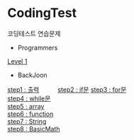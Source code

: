 # CodingTest
코딩테스트 연습문제

  * Programmers
  
  [Level 1](https://github.com/YJun1364/CodingTest/tree/main/programmers/step1)
  
  
  * BackJoon
  
  [step1 : 출력](https://github.com/YJun1364/CodingTest/tree/main/backJoon/step1_print)　　　[step2 : if문](https://github.com/YJun1364/CodingTest/tree/main/backJoon/step2_if)    [step3 : for문](https://github.com/YJun1364/CodingTest/tree/main/backJoon/step3_for)
  <br>
  [step4 : while문](https://github.com/YJun1364/CodingTest/tree/main/backJoon/step4_while)
  <br>
  [step5 : array](https://github.com/YJun1364/CodingTest/tree/main/backJoon/step5_array)
  <br>
  [step6 : function](https://github.com/YJun1364/CodingTest/tree/main/backJoon/step6_function)
   <br>
  [step7 : String](https://github.com/YJun1364/CodingTest/tree/main/backJoon/step7_String)
   <br>
  [step8 : BasicMath](https://github.com/YJun1364/CodingTest/tree/main/backJoon/step8_BasicMath)
